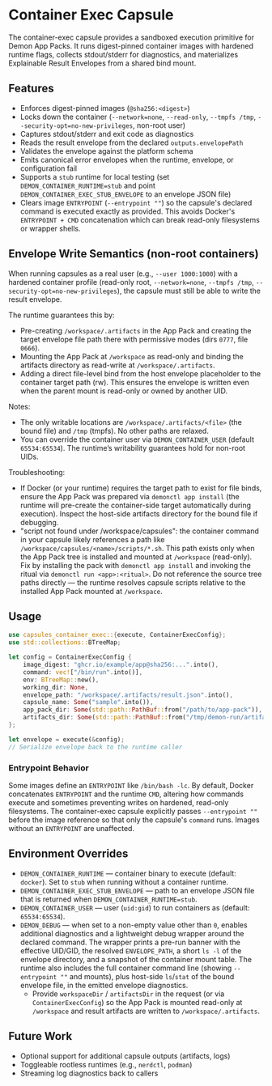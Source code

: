 # Container Exec Capsule

The container-exec capsule provides a sandboxed execution primitive for Demon
App Packs. It runs digest-pinned container images with hardened runtime flags,
collects stdout/stderr for diagnostics, and materializes Explainable Result
Envelopes from a shared bind mount.

## Features

- Enforces digest-pinned images (`@sha256:<digest>`)
- Locks down the container (`--network=none`, `--read-only`, `--tmpfs /tmp`,
  `--security-opt=no-new-privileges`, non-root user)
- Captures stdout/stderr and exit code as diagnostics
- Reads the result envelope from the declared `outputs.envelopePath`
- Validates the envelope against the platform schema
- Emits canonical error envelopes when the runtime, envelope, or configuration
  fail
- Supports a `stub` runtime for local testing (set `DEMON_CONTAINER_RUNTIME=stub`
  and point `DEMON_CONTAINER_EXEC_STUB_ENVELOPE` to an envelope JSON file)
 - Clears image `ENTRYPOINT` (`--entrypoint ""`) so the capsule's declared
   command is executed exactly as provided. This avoids Docker's
   `ENTRYPOINT + CMD` concatenation which can break read-only filesystems or
   wrapper shells.

## Envelope Write Semantics (non-root containers)

When running capsules as a real user (e.g., `--user 1000:1000`) with a hardened
container profile (read-only root, `--network=none`, `--tmpfs /tmp`,
`--security-opt=no-new-privileges`), the capsule must still be able to write the
result envelope.

The runtime guarantees this by:

- Pre-creating `/workspace/.artifacts` in the App Pack and creating the target
  envelope file path there with permissive modes (dirs `0777`, file `0666`).
- Mounting the App Pack at `/workspace` as read-only and binding the artifacts
  directory as read-write at `/workspace/.artifacts`.
- Adding a direct file-level bind from the host envelope placeholder to the
  container target path (rw). This ensures the envelope is written even when the
  parent mount is read-only or owned by another UID.

Notes:

- The only writable locations are `/workspace/.artifacts/<file>` (the bound
  file) and `/tmp` (tmpfs). No other paths are relaxed.
- You can override the container user via `DEMON_CONTAINER_USER` (default
  `65534:65534`). The runtime’s writability guarantees hold for non-root UIDs.

Troubleshooting:

- If Docker (or your runtime) requires the target path to exist for file binds,
  ensure the App Pack was prepared via `demonctl app install` (the runtime will
  pre-create the container-side target automatically during execution).
  Inspect the host-side artifacts directory for the bound file if debugging.
 - "script not found under /workspace/capsules": the container command in your
   capsule likely references a path like `/workspace/capsules/<name>/scripts/*.sh`.
   This path exists only when the App Pack tree is installed and mounted at
   `/workspace` (read-only). Fix by installing the pack with `demonctl app install`
   and invoking the ritual via `demonctl run <app>:<ritual>`. Do not reference the
   source tree paths directly — the runtime resolves capsule scripts relative to
   the installed App Pack mounted at `/workspace`.

## Usage

```rust
use capsules_container_exec::{execute, ContainerExecConfig};
use std::collections::BTreeMap;

let config = ContainerExecConfig {
    image_digest: "ghcr.io/example/app@sha256:...".into(),
    command: vec!["/bin/run".into()],
    env: BTreeMap::new(),
    working_dir: None,
    envelope_path: "/workspace/.artifacts/result.json".into(),
    capsule_name: Some("sample".into()),
    app_pack_dir: Some(std::path::PathBuf::from("/path/to/app-pack")),
    artifacts_dir: Some(std::path::PathBuf::from("/tmp/demon-run/artifacts")),
};

let envelope = execute(&config);
// Serialize envelope back to the runtime caller
```

### Entrypoint Behavior

Some images define an `ENTRYPOINT` like `/bin/bash -lc`. By default, Docker
concatenates `ENTRYPOINT` and the runtime `CMD`, altering how commands execute
and sometimes preventing writes on hardened, read-only filesystems. The
container-exec capsule explicitly passes `--entrypoint ""` before the image
reference so that only the capsule's `command` runs. Images without an
`ENTRYPOINT` are unaffected.

## Environment Overrides

- `DEMON_CONTAINER_RUNTIME` — container binary to execute (default: `docker`).
  Set to `stub` when running without a container runtime.
- `DEMON_CONTAINER_EXEC_STUB_ENVELOPE` — path to an envelope JSON file that is
  returned when `DEMON_CONTAINER_RUNTIME=stub`.
- `DEMON_CONTAINER_USER` — user (`uid:gid`) to run containers as (default:
  `65534:65534`).
- `DEMON_DEBUG` — when set to a non-empty value other than `0`, enables
  additional diagnostics and a lightweight debug wrapper around the declared
  command. The wrapper prints a pre-run banner with the effective UID/GID,
  the resolved `ENVELOPE_PATH`, a short `ls -l` of the envelope directory, and
  a snapshot of the container mount table. The runtime also includes the full
  container command line (showing `--entrypoint ""` and mounts), plus host-side
  `ls`/`stat` of the bound envelope file, in the emitted envelope diagnostics.
  - Provide `workspaceDir` / `artifactsDir` in the request (or via
  `ContainerExecConfig`) so the App Pack is mounted read-only at `/workspace`
  and result artifacts are written to `/workspace/.artifacts`.

## Future Work

- Optional support for additional capsule outputs (artifacts, logs)
- Toggleable rootless runtimes (e.g., `nerdctl`, `podman`)
- Streaming log diagnostics back to callers
